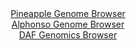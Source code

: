 <div id="Pineapple_Genome_Browser" align="center">
  <a href="https://igv.org/app/?sessionURL=blob:zZJdb5swGEb_i6VWm0TANh8pSNVEu3RNP5dmLFurChliiFuwmW0gNMp_n1dt2k0nNRebJnFhXhn8PMdnAzoqFRMcRADbyLcRAhZQK9HPSd1U9IrUVIGoIJWiFpC0oJLynIJoAwqiNEluLsyXK60bFTkO082oJrwUtnJtUpMnwUmv7FzUzrGoKpIJSbSQyjmSpBMOK7tRTzPSNLY527V9Z0k0cUjVrARXwmkoL9Pe_C_9NUpLykVN07qtNHsOkJo8JuPSLsi7eDGP85wqdU6H6fIwPp_Gn91JcvshOL5Nrk8XSbDYn7OSE91Kelgnyju9fFzt4ZOzs9mX4tJvZ7OzZA3Xayz23Pf7k3XDJFWHaIwOPIh8BA0axpd0_T.1Ng_bsfkAr.K1qS0Tfj27wB6rvvYPk0n2cUFOJy82R2BrgUrkrXEB5Cs5jhC0XBhYPg5GP5bowIIwNHykYCC6u7eAliR_NNvvNkAPjTEGKPqtfZbHAkIuqQTRKIRwjMIQ.97Yg2GIttYGtLL6e3BPkptwDHGMcZAWrNJG52WqeKNswrnd5YVdPu1Ic_pQPU4NTZ80XitCPxuyPXxUo6vh9tMl7f_A0wLm.OdLNGVfk.qfuPeaILbOdhUugHHQJR9wzy7Ch_lCeIPoNU7U8TB9EQ82ZXdDUwhZE232m4l5_WlcRyQjXJtBxxTLWMX0sDAURQ8ihF0jLshFJYyJQJbZG2hBC_nw7W9B3e399js-">Pineapple Genome Browser</a>
</div>
<div id="Alphonso_Genome_Browser" align="center">
  <a href="https://igv.org/app/?sessionURL=blob:zZJbb9owGIb_i6VWmxQSJyFHCU2BcahKaYFRVKoqMsEJ7hw7tU0oIP77XLRpN6tULjZN8oX9yYf3e_wcQI2FJJyBGDim7Zm2DQwg13w7RWVF8QiVWII4R1RiAwicY4FZhkF8ADmSCs0mQ31yrVQlY8siqmqUiBXclK6JSrTnDG2lmfHS6nBK0ZILpLiQVlugmlukqBtbvERVZeq3XdOzVkghC9FqzZnkVoVZkW71femvUlpgxkuclhuqyClAqvPojCszR1.S.TTJMizlNd5drVrJ9VVy73Zni77fWcxuB_OZP7.ckoIhtRG4hTM62o8XZMzLmwunPbkdiXAwIsyp.53Zhfv1svtaEYFlyw7ssAntphtqNISt8Ov_1LUe5MzOO3V37z3sVMExF.05Sbp3zXHUu3u9ke_0fTQA5dlGmwCytQhiGxou9A3P8RtvUzs0IIw0HcEJiB.fDKAEyr7r7Y8HoHaV9gVI_LI5qWMALlZYgLgRQRjYUeR4zaAJo8g.GgewEfTvoe3NJlEAncRx_DQnVGmZV6lklTQRY2ad5WaxP5Olz9oeqpJi6M.TPBmMob_uDxfs4ZnBP7J8o6SfPn2fbvQjif6JdR8JYqrluaqF3.Td7h4.V2F331.uJwEd31xPLpxe2BuG7wI6D07ORYmU3q8revnTtxoJgpjShZpIsiSUqN1cc.RbENuOq7UFGadcewhEsfwEDWjYHvz8W0_3.HT8AQ--">Alphonso Genome Browser</a>
</div>


<div id="DAF_Genomics_Browser" align="center">
  <a href="https://igv.org/app/?sessionURL=blob:tZFpa9tAEIb_y0LySdfqtASmCMc5cKhbu4pbh2Cm0uqgklbeXcV2jP97ByWh0INSSGF3mWGOd2afI3lkQla8JRGxDeoZlBKNyJLvltB0NXsPDZMkyqGWTCOC5UywNmUkOpIcpIJkcYuVpVKdjEwzg1wvWMubKpWGdAzodMl7VTJM1W0DGnjiLeykkfIGkxWYUHclbyU3IU2ZlLpldqwtNjvA5zW2GVqyTdPXqhpUNzgEDpYZOeC0VZux_V8G.Q_KeKp38WoZD_UzdrjJxvHsJr5zpsn6yp.sk_n1KvFX58uqaEH1go3jL.Hy.m6yra1ufWZfbj_dPs1n9LOa1QdneuZcnE_3XSWYHNOAjlyLuq5LThqpedojBJKWgkbU1QJ7pNmuq7.YjufjLwhekej.QSNKQPoN0..PRB06REUk2_YDNY1wkTFBIj20rICGoe25gWuFIT1pR9KL.o1ZXiaLMLDs2LZ94ys0qJ9X9fCBKPRr8K1A_tQZ7z.DQjqjanGFPlofJP_oTfZw8MMLKOZO8VtUHm7wx9VyLhpQGHp2X8BAjYoNa9UPMs7p4fQd">DAF Genomics Browser</a>
</div>
